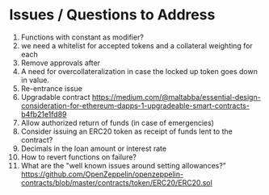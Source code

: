 # Issues / Questions to Address

1. Functions with constant as modifier?
2. we need a whitelist for accepted tokens and a collateral weighting for each 
3. Remove approvals after 
4. A need for overcollateralization in case the locked up token goes down in value. 
5. Re-entrance issue
6. Upgradable contract https://medium.com/@maltabba/essential-design-consideration-for-ethereum-dapps-1-upgradeable-smart-contracts-b4fb21e1fd89
7. Allow authorized return of funds (in case of emergencies)
8. Consider issuing an ERC20 token as receipt of funds lent to the contract? 
9. Decimals in the loan amount or interest rate 
10. How to revert functions on failure?
11. What are the "well known issues around setting allowances?" https://github.com/OpenZeppelin/openzeppelin-contracts/blob/master/contracts/token/ERC20/ERC20.sol